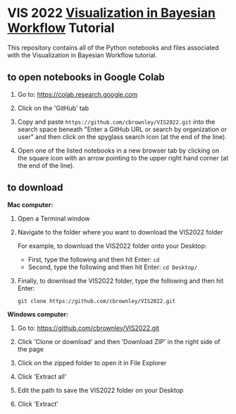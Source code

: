 # VIS 2022 [Visualization in Bayesian Workflow](http://ieeevis.org/year/2022/info/tutorials#VBW) Tutorial

This repository contains all of the Python notebooks and files associated with the Visualization in Bayesian Workflow tutorial.

## to open notebooks in Google Colab

1. Go to: https://colab.research.google.com

2. Click on the 'GitHub' tab

3. Copy and paste `https://github.com/cbrownley/VIS2022.git` into the search space beneath "Enter a GitHub URL or search by organization or user" and then click on the spyglass search icon (at the end of the line).

4. Open one of the listed notebooks in a new browser tab by clicking on the square icon with an arrow pointing to the upper right hand corner (at the end of the line).


## to download

**Mac computer:**

1. Open a Terminal window

2. Navigate to the folder where you want to download the VIS2022 folder

    For example, to download the VIS2022 folder onto your Desktop:
    - First, type the following and then hit Enter: `cd`
    - Second, type the following and then hit Enter: `cd Desktop/`

3. Finally, to download the VIS2022 folder, type the following and then hit Enter:

    `git clone https://github.com/cbrownley/VIS2022.git`


**Windows computer:**

1. Go to: https://github.com/cbrownley/VIS2022.git

2. Click 'Clone or download' and then 'Download ZIP' in the right side of the page

3. Click on the zipped folder to open it in File Explorer

4. Click 'Extract all'

5. Edit the path to save the VIS2022 folder on your Desktop

6. Click 'Extract'
